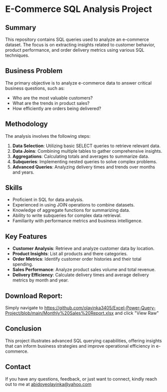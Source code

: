 # E-Commerce SQL Analysis Project

## Summary
This repository contains SQL queries used to analyze an e-commerce dataset. The focus is on extracting insights related to customer behavior, product performance, and order delivery metrics using various SQL techniques.

## Business Problem
The primary objective is to analyze e-commerce data to answer critical business questions, such as:
- Who are the most valuable customers?
- What are the trends in product sales?
- How efficiently are orders being delivered?

## Methodology
The analysis involves the following steps:
1. **Data Selection**: Utilizing basic SELECT queries to retrieve relevant data.
2. **Data Joins**: Combining multiple tables to gather comprehensive insights.
3. **Aggregations**: Calculating totals and averages to summarize data.
4. **Subqueries**: Implementing nested queries to solve complex problems.
5. **Advanced Queries**: Analyzing delivery times and trends over months and years.

## Skills
- Proficient in SQL for data analysis.
- Experienced in using JOIN operations to combine datasets.
- Knowledge of aggregate functions for summarizing data.
- Ability to write subqueries for complex data retrieval.
- Familiarity with performance metrics and business intelligence.

## Key Features
- **Customer Analysis**: Retrieve and analyze customer data by location.
- **Product Insights**: List all products and there categories.
- **Order Metrics**: Identify customer order histories and their total spending.
- **Sales Performance**: Analyze product sales volume and total revenue.
- **Delivery Efficiency**: Calculate delivery times and average delivery metrics by month and year.

## Download Report:
Simply navigate to https://github.com/olayinka3405/Excel-Power-Query-Project/blob/main/Monthly%20Sales%20Report.xlsx and click "View Raw"

## Conclusion
This project illustrates advanced SQL querying capabilities, offering insights that can inform business strategies and improve operational efficiency in e-commerce.

## Contact
If you have any questions, feedback, or just want to connect, kindly reach out to me at abidoyeolayinka@yahoo.com
